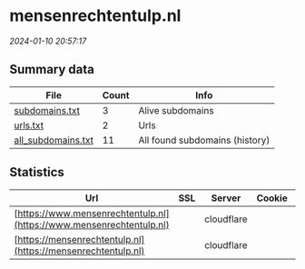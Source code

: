 # mensenrechtentulp.nl
*2024-01-10 20:57:17*
## Summary data
| File       | Count | Info |
|------------|-------|------|
|[subdomains.txt](/data/mensenrechtentulp.nl/subdomains.txt)|3|Alive subdomains|
|[urls.txt](/data/mensenrechtentulp.nl/urls.txt)|2|Urls|
|[all_subdomains.txt](/data/mensenrechtentulp.nl/all_subdomains.txt)|11|All found subdomains (history)|
## Statistics
| Url | SSL | Server | Cookie | HSTS | CSP | XFO | XXP | RP | Tech |Title |
|------------|-------|------|------|------|------|------|------|------|------|------|
|[https://www.mensenrechtentulp.nl](https://www.mensenrechtentulp.nl)| |cloudflare| |:white_check_mark: |:warning: | 1:white_check_mark: | 2:white_check_mark: | 3:white_check_mark: |Cloudflare HSTS||
|[https://mensenrechtentulp.nl](https://mensenrechtentulp.nl)| |cloudflare| |:white_check_mark: |:warning: | 1:white_check_mark: | 2:white_check_mark: | 3:white_check_mark: |Cloudflare HSTS||